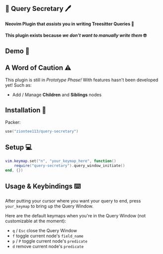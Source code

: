 ## 📓 Query Secretary 🖊️
#### Neovim Plugin that *assists* you in writing Treesitter Queries 🌳
#### This plugin exists because *we don't want to manually write them* 🤓

## Demo 🎥

## A Word of Caution ⚠️
This plugin is still in *Prototype Phase!* With features hasn't been developed yet!
Such as:
- Add / Manage **Children** and **Siblings** nodes

## Installation 💽
Packer:
```lua
use("ziontee113/query-secretary")
```

## Setup 💻
```lua
vim.keymap.set("n", "your_keymap_here", function()
	require("query-secretary").query_window_initiate()
end, {})
```

## Usage & Keybindings ⌨️

After putting your cursor where you want your query to end, press `your_keymap`
to bring up the Query Window.
<br>

Here are the default keymaps when you're in the Query Window (not customizable at the moment):
- `q` / `Esc` close the Query Window
-  `f` toggle current node's `field_name`
-  `p` / `P` toggle current node's `predicate`
- `d` remove current node's `predicate`
